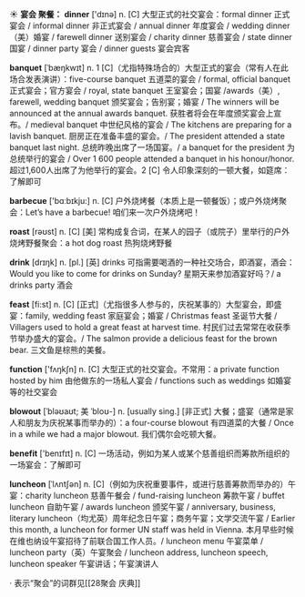 ☀ <span class="category">**宴会 聚餐：**</span>
<span class="vocabulary">**dinner**</span> ['dɪnə] 
<span class="definition">n. [C] 大型正式的社交宴会：</span>formal dinner 正式宴会 / informal dinner 非正式宴会 / annual dinner 年度宴会 / wedding dinner（美）婚宴 / farewell dinner 送别宴会 / charity dinner 慈善宴会 / state dinner 国宴 / dinner party 宴会 / dinner guests 宴会宾客
           
<span class="vocabulary">**banquet**</span> [ˈbæŋkwɪt]
<span class="definition">n. 1 [C]（尤指特殊场合的）大型正式的宴会（常有人在此场合发表演讲）：</span>five-course banquet 五道菜的宴会 / formal, official banquet 正式宴会；官方宴会 / royal, state banquet 王室宴会；国宴 /awards（美）, farewell, wedding banquet 颁奖宴会；告别宴；婚宴 / The winners will be announced at the annual awards banquet. 获胜者将会在年度颁奖宴会上宣布。/ medieval banquet 中世纪风格的宴会 / The kitchens are preparing for a lavish banquet. 厨房正在准备丰盛的宴会。/ The president attended a state banquet last night. 总统昨晚出席了一场国宴。/ a banquet for the president 为总统举行的宴会 / Over 1 600 people attended a banquet in his honour/honor. 超过1,600人出席了为他举行的宴会。<span class="definition">2 [C] 令人印象深刻的一顿大餐，如筵席：</span>了解即可

<span class="vocabulary">**barbecue**</span> ['bɑːbɪkju:] 
<span class="definition">n. [C] 户外烧烤餐（本质上是一顿餐饭）；或户外烧烤聚会：</span>Let’s have a barbecue! 咱们来一次户外烧烤吧！

<span class="vocabulary">**roast**</span> [rəʊst] 
<span class="definition">n. [C] [美] 常构成复合词，在某人的园子（或院子）里举行的户外烧烤野餐聚会：</span>a hot dog roast 热狗烧烤野餐

<span class="vocabulary">**drink**</span> [drɪŋk] 
<span class="definition">n. [pl.] [英] drinks 可指需要喝酒的一种社交场合，即酒宴，酒会：</span>Would you like to come for drinks on Sunday? 星期天来参加酒宴好吗？/ a drinks party 酒会

<span class="vocabulary">**feast**</span> [fi:st] 
<span class="definition">n. [C] [正式]（尤指很多人参与的，庆祝某事的）大型宴会，即盛宴：</span>family, wedding feast 家庭宴会；婚宴 / Christmas feast 圣诞节大餐 / Villagers used to hold a great feast at harvest time. 村民们过去常常在收获季节举办盛大的宴会。/ The salmon provide a delicious feast for the brown bear. 三文鱼是棕熊的美餐。

<span class="vocabulary">**function**</span> ['fʌŋkʃn] 
<span class="definition">n. [C] 大型正式的社交宴会。不常用：</span>a private function hosted by him 由他做东的一场私人宴会 / functions such as weddings 如婚宴等的社交宴会

<span class="vocabulary">**blowout**</span> [ˈbləʊaʊt; 美 ˈbloʊ-]
<span class="definition">n. [usually sing.] [非正式] 大餐；盛宴（通常是家人和朋友为庆祝某事而举办的）：</span>a four-course blowout 有四道菜的大餐 / Once in a while we had a major blowout. 我们偶尔会吃顿大餐。

<span class="vocabulary">**benefit**</span> ['benɪfɪt] 
<span class="definition">n. [C] 一场活动，例如为某人或某个慈善组织而筹款所组织的一场宴会：</span>了解即可
           
<span class="vocabulary">**luncheon**</span> [ˈlʌntʃən]
<span class="definition">n. [C]（例如为庆祝重要事件，或进行慈善筹款而举办的）午宴：</span>charity luncheon 慈善午餐会 / fund-raising luncheon 筹款午宴 / buffet luncheon 自助午宴 / awards luncheon 颁奖午宴 / anniversary, business, literary luncheon（均尤英）周年纪念日午宴；商务午宴；文学交流午宴 / Earlier this month, a luncheon for former UN staff was held in Vienna. 本月早些时候在维也纳设午宴招待了前联合国工作人员。/ luncheon menu 午宴菜单 / luncheon party（英）午宴聚会 / luncheon address, luncheon speech, luncheon speaker 午宴讲话；午宴演讲人

· 表示“聚会”的词群见[[28聚会 庆典]]
